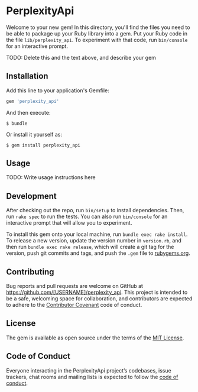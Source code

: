 # PerplexityApi

Welcome to your new gem! In this directory, you'll find the files you need to be able to package up your Ruby library into a gem. Put your Ruby code in the file `lib/perplexity_api`. To experiment with that code, run `bin/console` for an interactive prompt.

TODO: Delete this and the text above, and describe your gem

## Installation

Add this line to your application's Gemfile:

```ruby
gem 'perplexity_api'
```

And then execute:

    $ bundle

Or install it yourself as:

    $ gem install perplexity_api

## Usage

TODO: Write usage instructions here

## Development

After checking out the repo, run `bin/setup` to install dependencies. Then, run `rake spec` to run the tests. You can also run `bin/console` for an interactive prompt that will allow you to experiment.

To install this gem onto your local machine, run `bundle exec rake install`. To release a new version, update the version number in `version.rb`, and then run `bundle exec rake release`, which will create a git tag for the version, push git commits and tags, and push the `.gem` file to [rubygems.org](https://rubygems.org).

## Contributing

Bug reports and pull requests are welcome on GitHub at https://github.com/[USERNAME]/perplexity_api. This project is intended to be a safe, welcoming space for collaboration, and contributors are expected to adhere to the [Contributor Covenant](http://contributor-covenant.org) code of conduct.

## License

The gem is available as open source under the terms of the [MIT License](https://opensource.org/licenses/MIT).

## Code of Conduct

Everyone interacting in the PerplexityApi project’s codebases, issue trackers, chat rooms and mailing lists is expected to follow the [code of conduct](https://github.com/[USERNAME]/perplexity_api/blob/master/CODE_OF_CONDUCT.md).
